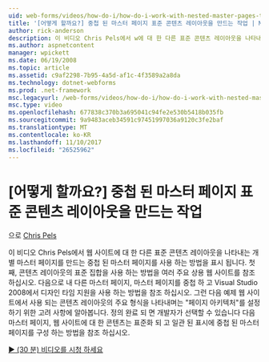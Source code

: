 ```yaml
---
uid: web-forms/videos/how-do-i/how-do-i-work-with-nested-master-pages-to-create-standard-content-layouts
title: '[어떻게 할까요?] 중첩 된 마스터 페이지 표준 콘텐츠 레이아웃을 만드는 작업 | Microsoft Docs'
author: rick-anderson
description: 이 비디오 Chris Pels에서 w에 대 한 다른 표준 콘텐츠 레이아웃을 나타내는 개별 마스터 페이지를 만드는 중첩 된 마스터 페이지를 사용 하는 방법을 표시 됩니다...
ms.author: aspnetcontent
manager: wpickett
ms.date: 06/19/2008
ms.topic: article
ms.assetid: c9af2298-7b95-4a5d-af1c-4f3589a2a8da
ms.technology: dotnet-webforms
ms.prod: .net-framework
msc.legacyurl: /web-forms/videos/how-do-i/how-do-i-work-with-nested-master-pages-to-create-standard-content-layouts
msc.type: video
ms.openlocfilehash: 677838c370b3a695041c94fe2e530b5418b035fb
ms.sourcegitcommit: 9a9483aceb34591c97451997036a9120c3fe2baf
ms.translationtype: MT
ms.contentlocale: ko-KR
ms.lasthandoff: 11/10/2017
ms.locfileid: "26525962"
---
```

<a name="how-do-i-work-with-nested-master-pages-to-create-standard-content-layouts"></a>[어떻게 할까요?] 중첩 된 마스터 페이지 표준 콘텐츠 레이아웃을 만드는 작업
====================
으로 [Chris Pels](https://twitter.com/chrispels)

이 비디오 Chris Pels에서 웹 사이트에 대 한 다른 표준 콘텐츠 레이아웃을 나타내는 개별 마스터 페이지를 만드는 중첩 된 마스터 페이지를 사용 하는 방법을 표시 됩니다. 첫째, 콘텐츠 레이아웃의 표준 집합을 사용 하는 방법을 여러 주요 상용 웹 사이트를 참조 하십시오. 다음으로 내 다른 마스터 페이지, 마스터 페이지를 중첩 하 고 Visual Studio 2008에서 디자인 타임 지원을 사용 하는 방법을 참조 하십시오. 그런 다음 예제 웹 사이트에서 사용 되는 콘텐츠 레이아웃의 주요 형식을 나타내며는 "페이지 아키텍처"를 설정 하기 위한 고려 사항에 알아봅니다. 정의 완료 되 면 개발자가 선택할 수 있습니다 다음 마스터 페이지, 웹 사이트에 대 한 콘텐츠는 표준화 되 고 일관 된 표시에 중첩 된 마스터 페이지를 구성 하는 방법을 참조 하십시오.

[&#9654; (30 분) 비디오를 시청 하세요](https://channel9.msdn.com/Blogs/ASP-NET-Site-Videos/how-do-i-work-with-nested-master-pages-to-create-standard-content-layouts)
